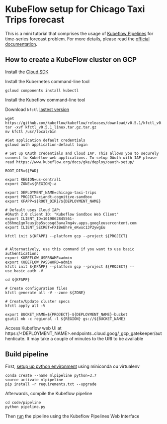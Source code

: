 # KubeFlow setup for Chicago Taxi Trips forecast

This is a mini tutorial that comprises the usage of [Kubeflow Pipelines](https://www.kubeflow.org/docs/pipelines/) for time-series forecast problem. For more details, please read the [official documentation](https://www.kubeflow.org/docs/gke/deploy/deploy-cli/).


## How to create a KubeFlow cluster on GCP

Install the [Cloud SDK](https://cloud.google.com/sdk/docs/)

Install the Kubernetes command-line tool

```
gcloud components install kubectl
```

Install the Kubeflow command-line tool

Download `kfctl` [lastest version](https://github.com/kubeflow/kubeflow/releases/)

```
wget https://github.com/kubeflow/kubeflow/releases/download/v0.5.1/kfctl_v0.5.1_linux.tar.gz
tar -xvf kfctl_v0.5.1_linux.tar.gz.tar.gz
mv kfctl /usr/local/bin
```

```
#Set application default credentials
gcloud auth application-default login

# Set up OAuth credentials and Cloud IAP. This allows you to securely connect to Kubeflow web applications. To setup OAuth with IAP please read https://www.kubeflow.org/docs/gke/deploy/oauth-setup/

ROOT_DIR=${PWD}

export REGION=us-central1
export ZONE=${REGION}-a 

export DEPLOYMENT_NAME=chicago-taxi-trips
export PROJECT=ciandt-cognitive-sandbox
export KFAPP=${ROOT_DIR}/${DEPLOYMENT_NAME}

# Default uses Cloud IAP:
#OAuth 2.0 client ID: "Kubeflow Sandbox Web Client"
export CLIENT_ID=1019062845561-e36hmq1gn7eusjbp5scosqd3ava7mg4v.apps.googleusercontent.com
export CLIENT_SECRET=FXIBeBhre_eKwuc13P2ywgEu

kfctl init ${KFAPP} --platform gcp --project ${PROJECT}


# Alternatively, use this command if you want to use basic authentication:
export KUBEFLOW_USERNAME=admin
export KUBEFLOW_PASSWORD=admin
kfctl init ${KFAPP} --platform gcp --project ${PROJECT} --use_basic_auth -V

cd ${KFAPP}

# Create configuration files
kfctl generate all -V --zone ${ZONE}

# Create/Update cluster specs
kfctl apply all -V

export BUCKET_NAME=${PROJECT}-${DEPLOYMENT_NAME}-bucket
gsutil mb -c regional -l ${REGION} gs://${BUCKET_NAME}
```

Access Kubeflow web UI at https://<DEPLOYMENT_NAME>.endpoints.<PROJECT>.cloud.goog/_gcp_gatekeeper/authenticate. 
It may take a couple of minutes to the URI to be available

## Build pipeline

First, [setup up python environment](https://www.kubeflow.org/docs/pipelines/tutorials/pipelines-tutorial/#set-up-python) using miniconda ou virtualenv

```
conda create --name mlpipeline python=3.7
source activate mlpipeline
pip install -r requirements.txt --upgrade
```

Afterwards, compile the Kubeflow pipeline

```
cd code/pipeline
python pipeline.py
```

Then [run](https://www.kubeflow.org/docs/pipelines/tutorials/pipelines-tutorial/#run-the-pipeline) the pipeline using the Kubeflow Pipelines Web Interface